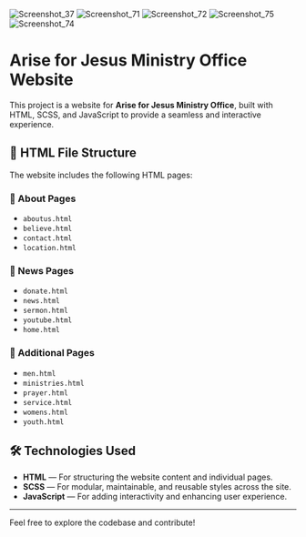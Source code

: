 ![Screenshot_37](https://github.com/user-attachments/assets/349da449-cce6-4a46-acbb-77d4c9457626)
![Screenshot_71](https://github.com/user-attachments/assets/e3366fc6-9076-40cd-9d5b-33245b4a9405)
![Screenshot_72](https://github.com/user-attachments/assets/190e1f25-e6e3-4b9a-b271-ed14cdd1a8ca)
![Screenshot_75](https://github.com/user-attachments/assets/6d0ac9ce-ca0f-45c1-9091-c60351f42d39)
![Screenshot_74](https://github.com/user-attachments/assets/ba361a6d-78a0-45c0-bdbb-2a1bd102bf6f)
# Arise for Jesus Ministry Office Website

This project is a website for **Arise for Jesus Ministry Office**, built with HTML, SCSS, and JavaScript to provide a seamless and interactive experience.

## 📂 HTML File Structure

The website includes the following HTML pages:

### 🔹 About Pages
- `aboutus.html`
- `believe.html`
- `contact.html`
- `location.html`

### 🔹 News Pages
- `donate.html`
- `news.html`
- `sermon.html`
- `youtube.html`
- `home.html`

### 🔹 Additional Pages
- `men.html`
- `ministries.html`
- `prayer.html`
- `service.html`
- `womens.html`
- `youth.html`

## 🛠️ Technologies Used

- **HTML** — For structuring the website content and individual pages.
- **SCSS** — For modular, maintainable, and reusable styles across the site.
- **JavaScript** — For adding interactivity and enhancing user experience.

---

Feel free to explore the codebase and contribute!
